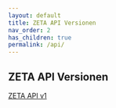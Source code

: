 ```yaml
---
layout: default
title: ZETA API Versionen
nav_order: 2
has_children: true
permalink: /api/
---
```


## ZETA API Versionen

[ZETA API v1](https://gematik.github.io/ZETA/api/v1/)
